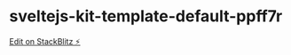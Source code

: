 # sveltejs-kit-template-default-ppff7r

[Edit on StackBlitz ⚡️](https://stackblitz.com/edit/sveltejs-kit-template-default-ppff7r)